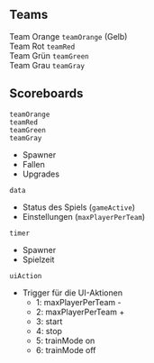 ## Teams
Team Orange `teamOrange` (Gelb)<br>
Team Rot `teamRed`<br>
Team Grün `teamGreen`<br>
Team Grau `teamGray`

## Scoreboards
`teamOrange`<br>
`teamRed`<br>
`teamGreen`<br>
`teamGray`
- Spawner
- Fallen
- Upgrades

`data`
- Status des Spiels (`gameActive`)
- Einstellungen (`maxPlayerPerTeam`)

`timer`
- Spawner
- Spielzeit

`uiAction`
- Trigger für die UI-Aktionen
    - 1: maxPlayerPerTeam -
    - 2: maxPlayerPerTeam +
    - 3: start
    - 4: stop
    - 5: trainMode on
    - 6: trainMode off